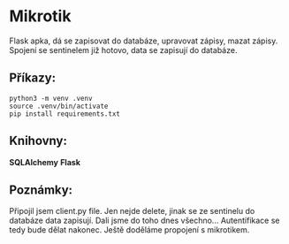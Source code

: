# **Mikrotik**

Flask apka, dá se zapisovat do databáze, upravovat zápisy, mazat zápisy. Spojení se sentinelem již hotovo, data se zapisují do databáze. 


## Příkazy:

``` 
python3 -m venv .venv
source .venv/bin/activate
pip install requirements.txt
```

## Knihovny:

**SQLAlchemy**
**Flask**


## Poznámky:

Připojil jsem client.py file. Jen nejde delete, jinak se ze sentinelu do databáze data zapisují. Dali jsme do toho dnes všechno... Autentifikace se tedy bude dělat nakonec. Ještě doděláme propojení s mikrotikem.

